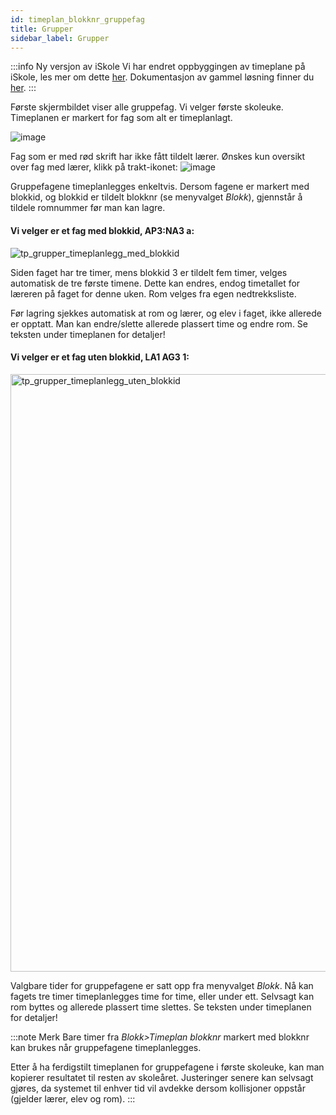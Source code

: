 ```yaml
---
id: timeplan_blokknr_gruppefag
title: Grupper
sidebar_label: Grupper
---
```


:::info Ny versjon av iSkole
Vi har endret oppbyggingen av timeplane på iSkole, les mer om dette [her](https://dokumentasjon.iskole.net/blog/timeplan). Dokumentasjon av gammel løsning finner du [her](https://dokumentasjon.iskole.net/docs/timeplan_blokknr_gruppefag_old).
:::

Første skjermbildet viser alle gruppefag. Vi velger første skoleuke. Timeplanen er markert for fag som alt er timeplanlagt.

![image](https://github.com/BarmanHanssen/iskole/assets/80097133/635ddbb1-e132-4a1d-b6d4-4c8594510669)

Fag som er med rød skrift har ikke fått tildelt lærer. Ønskes kun oversikt over fag med lærer, klikk på trakt-ikonet:
![image](https://github.com/BarmanHanssen/iskole/assets/80097133/67269e72-0df3-40d7-b6a0-c44e1b7557da)

Gruppefagene timeplanlegges enkeltvis. Dersom fagene er markert med blokkid, og blokkid er tildelt blokknr (se menyvalget _Blokk_), gjennstår å tildele romnummer før man kan lagre. 

#### Vi velger er et fag med blokkid, AP3:NA3 a:

![tp_grupper_timeplanlegg_med_blokkid](https://github.com/BarmanHanssen/iskole/assets/10975905/241b884c-9719-4380-8a36-103522766f5f)


Siden faget har tre timer, mens blokkid 3 er tildelt fem timer, velges automatisk de tre første timene. Dette kan endres, endog timetallet for læreren på faget for denne uken. Rom velges fra egen nedtrekksliste.

Før lagring sjekkes automatisk at rom og lærer, og elev i faget, ikke allerede er opptatt.  Man kan endre/slette allerede plassert time og endre rom. Se teksten under timeplanen for detaljer!

#### Vi velger er et fag uten blokkid, LA1 AG3 1:

<img width="956" alt="tp_grupper_timeplanlegg_uten_blokkid" src="https://github.com/BarmanHanssen/iskole/assets/10975905/f4c87484-00b9-45ba-9bb8-9e673d4da38f">


Valgbare tider for gruppefagene er satt opp fra menyvalget _Blokk_. Nå kan fagets tre timer timeplanlegges time for time, eller under ett. Selvsagt kan rom byttes og  allerede plassert time slettes. Se teksten under timeplanen for detaljer!

:::note Merk
Bare timer fra _Blokk>Timeplan blokknr_ markert med blokknr kan brukes når gruppefagene timeplanlegges. 

Etter å ha ferdigstilt timeplanen for gruppefagene i første skoleuke, kan man kopierer resultatet til resten av skoleåret. Justeringer senere kan selvsagt gjøres, da systemet til enhver tid vil avdekke dersom kollisjoner oppstår (gjelder lærer, elev og rom).
:::

